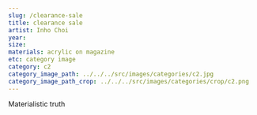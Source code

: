 ```yaml
---
slug: /clearance-sale
title: clearance sale
artist: Inho Choi
year:
size:
materials: acrylic on magazine
etc: category image
category: c2
category_image_path: ../../../src/images/categories/c2.jpg
category_image_path_crop: ../../../src/images/categories/crop/c2.png
---
```


Materialistic truth
